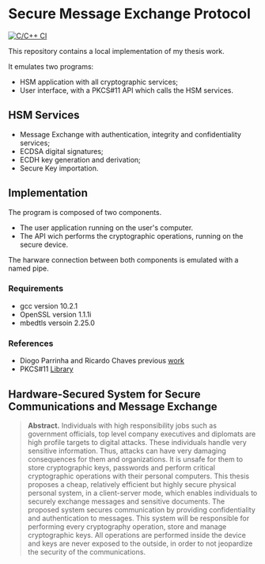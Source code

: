 # Secure Message Exchange Protocol

[![C/C++ CI](https://github.com/LexVar/HSM_local_app/actions/workflows/compile.yml/badge.svg)](https://github.com/LexVar/HSM_local_app/actions/workflows/compile.yml)

This repository contains a local implementation of my thesis work.

It emulates two programs:
- HSM application with all cryptographic services;
- User interface, with a PKCS#11 API which calls the HSM services.

## HSM Services
- Message Exchange with authentication, integrity and confidentiality services;
- ECDSA digital signatures;
- ECDH key generation and derivation;
- Secure Key importation.

## Implementation

The program is composed of two components.
* The user application running on the user's computer.
* The API wich performs the cryptographic operations, running on the secure device.

The harware connection between both components is emulated with a named pipe.

### Requirements
* gcc version 10.2.1
* OpenSSL version 1.1.1i
* mbedtls versoin 2.25.0

### References
* Diogo Parrinha and Ricardo Chaves previous [work](http://sips.inesc-id.pt/~rjfc/cores/HSM-SF2/)
* PKCS#11 [Library](https://github.com/Pkcs11Interop/empty-pkcs11)

## Hardware-Secured System for Secure Communications and Message Exchange

>__Abstract.__ Individuals with high responsibility jobs such as government officials, top level company executives and diplomats are high profile targets to digital attacks. These individuals handle very sensitive information. Thus, attacks can have very damaging consequences for them and organizations. It is unsafe for them to store cryptographic keys, passwords and perform critical cryptographic operations with their personal computers. This thesis proposes a cheap, relatively efficient but highly secure physical personal system, in a client-server mode, which enables individuals to securely exchange messages and sensitive documents. The proposed system secures communication by providing confidentiality and authentication to messages. This system will be responsible for performing every cryptography operation, store and manage cryptographic keys. All operations are performed inside the device and keys are never exposed to the outside, in order to not jeopardize the security of the communications.
